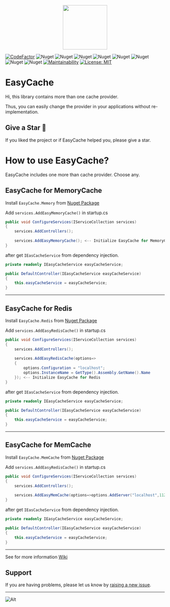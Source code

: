 <p align="center">
    <img src="https://user-images.githubusercontent.com/47147484/97483794-f2755100-1968-11eb-9d7a-90b1433690ee.png" style="max-width:100%;" height="140"  />
</p>

[![CodeFactor](https://www.codefactor.io/repository/github/furkandeveloper/easycache/badge)](https://www.codefactor.io/repository/github/furkandeveloper/easycache)
![Nuget](https://img.shields.io/nuget/dt/EasyCache.Core?label=EasyCache.Core%20Downloads)
![Nuget](https://img.shields.io/nuget/v/EasyCache.Core?label=EasyCache.Core)
![Nuget](https://img.shields.io/nuget/dt/EasyCache.Memory?label=EasyCache.Memory%20Downloads)
![Nuget](https://img.shields.io/nuget/v/EasyCache.Memory?label=EasyCache.Memory)
![Nuget](https://img.shields.io/nuget/dt/EasyCache.Redis?label=EasyCache.Redis%20Downloads)
![Nuget](https://img.shields.io/nuget/v/EasyCache.Redis?label=EasyCache.Redis)
![Nuget](https://img.shields.io/nuget/dt/EasyCache.MemCache?label=EasyCache.MemCache%20Downloads)
![Nuget](https://img.shields.io/nuget/v/EasyCache.MemCache?label=EasyCache.MemCache)
[![Maintainability](https://api.codeclimate.com/v1/badges/c84fe2700fb04bf913f6/maintainability)](https://codeclimate.com/github/furkandeveloper/EasyCache/maintainability)
[![License: MIT](https://img.shields.io/badge/License-MIT-yellow.svg)](https://opensource.org/licenses/MIT)

# EasyCache

Hi, this library contains more than one cache provider.

Thus, you can easily change the provider in your applications without re-implementation.

## Give a Star 🌟
If you liked the project or if EasyCache helped you, please give a star.

# How to use EasyCache?
EasyCache includes one more than cache provider. Choose any.

## EasyCache for MemoryCache
Install `EasyCache.Memory` from [Nuget Package](https://www.nuget.org/packages/EasyCache.Memory)

Add `services.AddEasyMemoryCache()` in startup.cs

```csharp
public void ConfigureServices(IServiceCollection services)
{
    services.AddControllers();
    
    services.AddEasyMemoryCache(); <-- Initialize EasyCache for MemoryCache
}
```
after get `IEasCacheService` from dependency injection.

```csharp
private readonly IEasyCacheService easyCacheService;

public DefaultController(IEasyCacheService easyCacheService)
{
    this.easyCacheService = easyCacheService;
}
```

<hr/>

## EasyCache for Redis
Install `EasyCache.Redis` from [Nuget Package](https://www.nuget.org/packages/EasyCache.Redis)

Add `services.AddEasyRedisCache()` in startup.cs

```csharp
public void ConfigureServices(IServiceCollection services)
{
    services.AddControllers();
    
    services.AddEasyRedisCache(options=>
    {
        options.Configuration = "localhost";
        options.InstanceName = GetType().Assembly.GetName().Name
    }); <-- Initialize EasyCache for Redis
}
```
after get `IEasCacheService` from dependency injection.

```csharp
private readonly IEasyCacheService easyCacheService;

public DefaultController(IEasyCacheService easyCacheService)
{
    this.easyCacheService = easyCacheService;
}
```

<hr/>

## EasyCache for MemCache
Install `EasyCache.MemCache` from [Nuget Package](https://www.nuget.org/packages/EasyCache.MemCache)

Add `services.AddEasyRedisCache()` in startup.cs

```csharp
public void ConfigureServices(IServiceCollection services)
{
    services.AddControllers();
    
    services.AddEasyMemCache(options=>options.AddServer("localhost",11211)); <-- Initialize EasyCache for MemCache
}
```
after get `IEasCacheService` from dependency injection.

```csharp
private readonly IEasyCacheService easyCacheService;

public DefaultController(IEasyCacheService easyCacheService)
{
    this.easyCacheService = easyCacheService;
}
```

<hr/>

See for more information [Wiki](https://github.com/furkandeveloper/EasyCache/wiki)

## Support

If you are having problems, please let us know by [raising a new issue](https://github.com/furkandeveloper/EasyCache/issues/new/choose).

<hr/>

![Alt](https://repobeats.axiom.co/api/embed/dd389955d475338637f2be8512b227262616c41b.svg "Repobeats analytics image")

